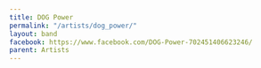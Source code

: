 ```yaml
---
title: DOG Power
permalink: "/artists/dog_power/"
layout: band
facebook: https://www.facebook.com/DOG-Power-702451406623246/
parent: Artists
---
```

